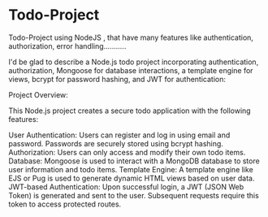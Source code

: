 # Todo-Project
Todo-Project using NodeJS , that have many features like authentication, authorization, error handling...........

I'd be glad to describe a Node.js todo project incorporating authentication, authorization, Mongoose for database interactions, a template engine for views, bcrypt for password hashing, and JWT for authentication:

Project Overview:

This Node.js project creates a secure todo application with the following features:

User Authentication: Users can register and log in using email and password. Passwords are securely stored using bcrypt hashing.
Authorization: Users can only access and modify their own todo items.
Database: Mongoose is used to interact with a MongoDB database to store user information and todo items.
Template Engine: A template engine like EJS or Pug is used to generate dynamic HTML views based on user data.
JWT-based Authentication: Upon successful login, a JWT (JSON Web Token) is generated and sent to the user. Subsequent requests require this token to access protected routes.
